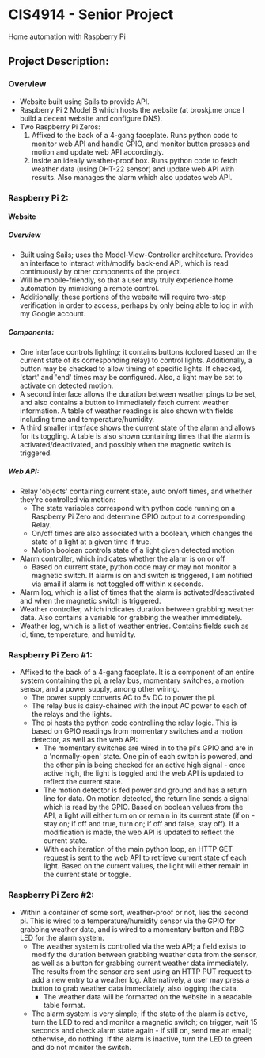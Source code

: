 # CIS4914 - Senior Project
Home automation with Raspberry Pi

## Project Description:
### Overview
- Website built using Sails to provide API.
- Raspberry Pi 2 Model B which hosts the website (at broskj.me once I build a decent website and configure DNS).
- Two Raspberry Pi Zeros:
    1. Affixed to the back of a 4-gang faceplate.  Runs python code to monitor web API and handle GPIO, and monitor button presses and motion and update web API accordingly.
    2. Inside an ideally weather-proof box.  Runs python code to fetch weather data (using DHT-22 sensor) and update web API with results.  Also manages the alarm which also updates web API.

### Raspberry Pi 2:
#### Website
##### Overview
- Built using Sails; uses the Model-View-Controller architecture.  Provides an interface to interact with/modify back-end API, which is read continuously by other components of the project.
- Will be mobile-friendly, so that a user may truly experience home automation by mimicking a remote control.
- Additionally, these portions of the website will require two-step verification in order to access, perhaps by only being able to log in with my Google account.

##### Components:
- One interface controls lighting; it contains buttons (colored based on the current state of its corresponding relay) to control lights.  Additionally, a button may be checked to allow timing of specific lights.  If checked, 'start' and 'end' times may be configured.  Also, a light may be set to activate on detected motion.
- A second interface allows the duration between weather pings to be set, and also contains a button to immediately fetch current weather information.  A table of weather readings is also shown with fields including time and temperature/humidity.
- A third smaller interface shows the current state of the alarm and allows for its toggling.  A table is also shown containing times that the alarm is activated/deactivated, and possibly when the magnetic switch is triggered.

##### Web API:
- Relay 'objects' containing current state, auto on/off times, and whether they're controlled via motion:
    - The state variables correspond with python code running on a Raspberry Pi Zero and determine GPIO output to a corresponding Relay.
    - On/off times are also associated with a boolean, which changes the state of a light at a given time if true.
    - Motion boolean controls state of a light given detected motion
- Alarm controller, which indicates whether the alarm is on or off
    - Based on current state, python code may or may not monitor a magnetic switch.  If alarm is on and switch is triggered, I am notified via email if alarm is not toggled off within x seconds.
- Alarm log, which is a list of times that the alarm is activated/deactivated and when the magnetic switch is triggered.
- Weather controller, which indicates duration between grabbing weather data.  Also contains a variable for grabbing the weather immediately.
- Weather log, which is a list of weather entries.  Contains fields such as id, time, temperature, and humidity.

### Raspberry Pi Zero #1:
- Affixed to the back of a 4-gang faceplate.  It is a component of an entire system containing the pi, a relay bus, momentary switches, a motion sensor, and a power supply, among other wiring.
    - The power supply converts AC to 5v DC to power the pi.
    - The relay bus is daisy-chained with the input AC power to each of the relays and the lights.
    - The pi hosts the python code controlling the relay logic.  This is based on GPIO readings from momentary switches and a motion detector, as well as the web API:
        - The momentary switches are wired in to the pi's GPIO and are in a 'normally-open' state.  One pin of each switch is powered, and the other pin is being checked for an active high signal - once active high, the light is toggled and the web API is updated to reflect the current state.
        - The motion detector is fed power and ground and has a return line for data.  On motion detected, the return line sends a signal which is read by the GPIO.  Based on boolean values from the API, a light will either turn on or remain in its current state (if on - stay on; if off and true, turn on; if off and false, stay off).  If a modification is made, the web API is updated to reflect the current state.
        - With each iteration of the main python loop, an HTTP GET request is sent to the web API to retrieve current state of each light.  Based on the current values, the light will either remain in the current state or toggle.

### Raspberry Pi Zero #2:
- Within a container of some sort, weather-proof or not, lies the second pi.  This is wired to a temperature/humidity sensor via the GPIO for grabbing weather data, and is wired to a momentary button and RBG LED for the alarm system.
    - The weather system is controlled via the web API; a field exists to modify the duration between grabbing weather data from the sensor, as well as a button for grabbing current weather data immediately.  The results from the sensor are sent using an HTTP PUT request to add a new entry to a weather log.  Alternatively, a user may press a button to grab weather data immediately, also logging the data.
        - The weather data will be formatted on the website in a readable table format.
    - The alarm system is very simple; if the state of the alarm is active, turn the LED to red and monitor a magnetic switch; on trigger, wait 15 seconds and check alarm state again - if still on, send me an email; otherwise, do nothing.  If the alarm is inactive, turn the LED to green and do not monitor the switch.

